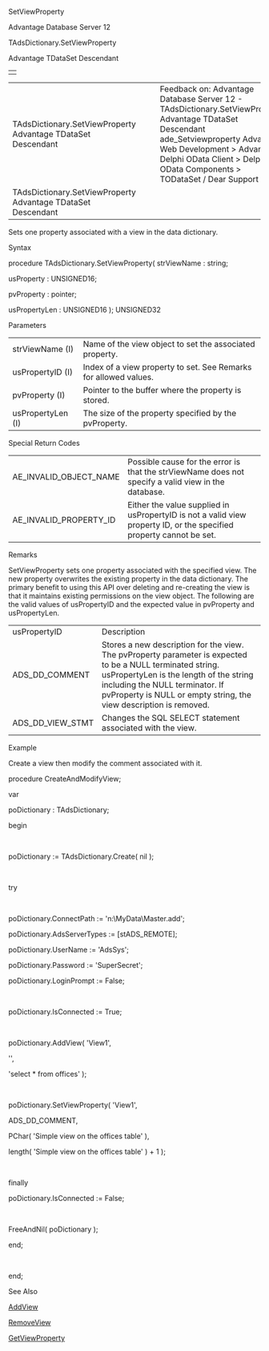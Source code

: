 SetViewProperty




Advantage Database Server 12  

TAdsDictionary.SetViewProperty

Advantage TDataSet Descendant

|  |
| --- |
|  |

|  |  |  |  |  |
| --- | --- | --- | --- | --- |
| TAdsDictionary.SetViewProperty  Advantage TDataSet Descendant |  |  | Feedback on: Advantage Database Server 12 - TAdsDictionary.SetViewProperty Advantage TDataSet Descendant ade\_Setviewproperty Advantage Web Development > Advantage Delphi OData Client > Delphi OData Components > TODataSet / Dear Support Staff, |  |
| TAdsDictionary.SetViewProperty  Advantage TDataSet Descendant |  |  |  |  |

Sets one property associated with a view in the data dictionary.

Syntax

procedure TAdsDictionary.SetViewProperty( strViewName : string;

usProperty : UNSIGNED16;

pvProperty : pointer;

usPropertyLen : UNSIGNED16 ); UNSIGNED32

Parameters

|  |  |
| --- | --- |
| strViewName (I) | Name of the view object to set the associated property. |
| usPropertyID (I) | Index of a view property to set. See Remarks for allowed values. |
| pvProperty (I) | Pointer to the buffer where the property is stored. |
| usPropertyLen (I) | The size of the property specified by the pvProperty. |

Special Return Codes

|  |  |
| --- | --- |
| AE\_INVALID\_OBJECT\_NAME | Possible cause for the error is that the strViewName does not specify a valid view in the database. |
| AE\_INVALID\_PROPERTY\_ID | Either the value supplied in usPropertyID is not a valid view property ID, or the specified property cannot be set. |

Remarks

SetViewProperty sets one property associated with the specified view. The new property overwrites the existing property in the data dictionary. The primary benefit to using this API over deleting and re-creating the view is that it maintains existing permissions on the view object. The following are the valid values of usPropertyID and the expected value in pvProperty and usPropertyLen.

|  |  |
| --- | --- |
| usPropertyID | Description |
| ADS\_DD\_COMMENT | Stores a new description for the view. The pvProperty parameter is expected to be a NULL terminated string. usPropertyLen is the length of the string including the NULL terminator. If pvProperty is NULL or empty string, the view description is removed. |
| ADS\_DD\_VIEW\_STMT | Changes the SQL SELECT statement associated with the view. |

Example

Create a view then modify the comment associated with it.

procedure CreateAndModifyView;

var

poDictionary : TAdsDictionary;

begin

 

poDictionary := TAdsDictionary.Create( nil );

 

try

 

poDictionary.ConnectPath := 'n:\MyData\Master.add';

poDictionary.AdsServerTypes := [stADS\_REMOTE];

poDictionary.UserName := 'AdsSys';

poDictionary.Password := 'SuperSecret';

poDictionary.LoginPrompt := False;

 

poDictionary.IsConnected := True;

 

poDictionary.AddView( 'View1',

'',

'select \* from offices' );

 

poDictionary.SetViewProperty( 'View1',

ADS\_DD\_COMMENT,

PChar( 'Simple view on the offices table' ),

length( 'Simple view on the offices table' ) + 1 );

 

finally

poDictionary.IsConnected := False;

 

FreeAndNil( poDictionary );

end;

 

end;

See Also

[AddView](ade_addview.htm)

[RemoveView](ade_removeview.htm)

[GetViewProperty](ade_getviewproperty.htm)